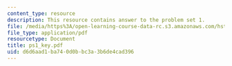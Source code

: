```yaml
---
content_type: resource
description: This resource contains answer to the problem set 1.
file: /media/https%3A/open-learning-course-data-rc.s3.amazonaws.com/hst-161-molecular-biology-and-genetics-in-modern-medicine-fall-2007/d6d6aad1ba740d0bbc3a3b6de4cad396_ps1_key.pdf
file_type: application/pdf
resourcetype: Document
title: ps1_key.pdf
uid: d6d6aad1-ba74-0d0b-bc3a-3b6de4cad396
---
```

